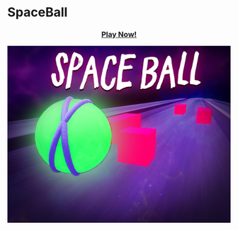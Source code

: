 # SpaceBall

<h3 align="center">
  <a href="https://ozzs.itch.io/space-ball"> Play Now! </a>
</h3>

![thumbnail](https://github.com/ozzs/SpaceBall/blob/main/spaceball.jpg)
